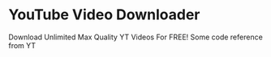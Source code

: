# YouTube Video Downloader
 Download Unlimited Max Quality YT Videos For FREE!
 Some code reference from YT
